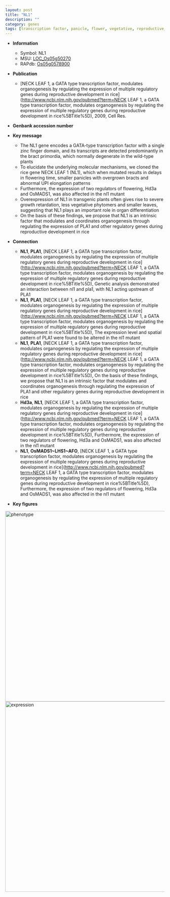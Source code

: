 ```yaml
---
layout: post
title: "NL1"
description: ""
category: genes
tags: [transcription factor, panicle, flower, vegetative, reproductive, leaf, growth, flowering time]
---
```


* **Information**  
    + Symbol: NL1  
    + MSU: [LOC_Os05g50270](http://rice.plantbiology.msu.edu/cgi-bin/ORF_infopage.cgi?orf=LOC_Os05g50270)  
    + RAPdb: [Os05g0578900](http://rapdb.dna.affrc.go.jp/viewer/gbrowse_details/irgsp1?name=Os05g0578900)  

* **Publication**  
    + [NECK LEAF 1, a GATA type transcription factor, modulates organogenesis by regulating the expression of multiple regulatory genes during reproductive development in rice](http://www.ncbi.nlm.nih.gov/pubmed?term=NECK LEAF 1, a GATA type transcription factor, modulates organogenesis by regulating the expression of multiple regulatory genes during reproductive development in rice%5BTitle%5D), 2009, Cell Res.

* **Genbank accession number**  

* **Key message**  
    + The NL1 gene encodes a GATA-type transcription factor with a single zinc finger domain, and its transcripts are detected predominantly in the bract primordia, which normally degenerate in the wild-type plants
    + To elucidate the underlying molecular mechanisms, we cloned the rice gene NECK LEAF 1 (NL1), which when mutated results in delays in flowering time, smaller panicles with overgrown bracts and abnormal UPI elongation patterns
    + Furthermore, the expression of two regulators of flowering, Hd3a and OsMADS1, was also affected in the nl1 mutant
    + Overexpression of NL1 in transgenic plants often gives rise to severe growth retardation, less vegetative phytomers and smaller leaves, suggesting that NL1 plays an important role in organ differentiation
    + On the basis of these findings, we propose that NL1 is an intrinsic factor that modulates and coordinates organogenesis through regulating the expression of PLA1 and other regulatory genes during reproductive development in rice

* **Connection**  
    + __NL1__, __PLA1__, [NECK LEAF 1, a GATA type transcription factor, modulates organogenesis by regulating the expression of multiple regulatory genes during reproductive development in rice](http://www.ncbi.nlm.nih.gov/pubmed?term=NECK LEAF 1, a GATA type transcription factor, modulates organogenesis by regulating the expression of multiple regulatory genes during reproductive development in rice%5BTitle%5D), Genetic analysis demonstrated an interaction between nl1 and pla1, with NL1 acting upstream of PLA1
    + __NL1__, __PLA1__, [NECK LEAF 1, a GATA type transcription factor, modulates organogenesis by regulating the expression of multiple regulatory genes during reproductive development in rice](http://www.ncbi.nlm.nih.gov/pubmed?term=NECK LEAF 1, a GATA type transcription factor, modulates organogenesis by regulating the expression of multiple regulatory genes during reproductive development in rice%5BTitle%5D), The expression level and spatial pattern of PLA1 were found to be altered in the nl1 mutant
    + __NL1__, __PLA1__, [NECK LEAF 1, a GATA type transcription factor, modulates organogenesis by regulating the expression of multiple regulatory genes during reproductive development in rice](http://www.ncbi.nlm.nih.gov/pubmed?term=NECK LEAF 1, a GATA type transcription factor, modulates organogenesis by regulating the expression of multiple regulatory genes during reproductive development in rice%5BTitle%5D), On the basis of these findings, we propose that NL1 is an intrinsic factor that modulates and coordinates organogenesis through regulating the expression of PLA1 and other regulatory genes during reproductive development in rice
    + __Hd3a__, __NL1__, [NECK LEAF 1, a GATA type transcription factor, modulates organogenesis by regulating the expression of multiple regulatory genes during reproductive development in rice](http://www.ncbi.nlm.nih.gov/pubmed?term=NECK LEAF 1, a GATA type transcription factor, modulates organogenesis by regulating the expression of multiple regulatory genes during reproductive development in rice%5BTitle%5D), Furthermore, the expression of two regulators of flowering, Hd3a and OsMADS1, was also affected in the nl1 mutant
    + __NL1__, __OsMADS1~LHS1~AFO__, [NECK LEAF 1, a GATA type transcription factor, modulates organogenesis by regulating the expression of multiple regulatory genes during reproductive development in rice](http://www.ncbi.nlm.nih.gov/pubmed?term=NECK LEAF 1, a GATA type transcription factor, modulates organogenesis by regulating the expression of multiple regulatory genes during reproductive development in rice%5BTitle%5D), Furthermore, the expression of two regulators of flowering, Hd3a and OsMADS1, was also affected in the nl1 mutant

* **Key figures**  
<img src="http://ricencode.github.io/images/NL1.pheno.png" alt="phenotype"  style="width: 600px;"/>

<img src="http://ricencode.github.io/images/NL1.exp.png" alt="expression"  style="width: 600px;"/>


